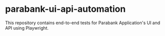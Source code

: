 # parabank-ui-api-automation
This repository contains end-to-end tests for Parabank Application's UI and API using Playwright.
